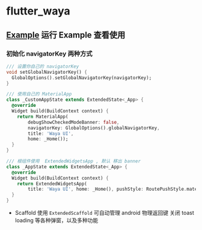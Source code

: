 # flutter_waya

## [Example](https://wayaer.github.io/flutter_waya/example/app/web/index.html#/) 运行 Example 查看使用

### 初始化 navigatorKey 两种方式

```dart
/// 设置你自己的 navigatorKey
void setGlobalNavigatorKey() {
  GlobalOptions().setGlobalNavigatorKey(navigatorKey);
}

/// 使用自己的 MaterialApp
class _CustomAppState extends ExtendedState<_App> {
  @override
  Widget build(BuildContext context) {
    return MaterialApp(
        debugShowCheckedModeBanner: false,
        navigatorKey: GlobalOptions().globalNavigatorKey,
        title: 'Waya UI',
        home: _Home());
  }
}

/// 根组件使用  ExtendedWidgetsApp , 默认 移出 banner
class _AppState extends ExtendedState<_App> {
  @override
  Widget build(BuildContext context) {
    return ExtendedWidgetsApp(
        title: 'Waya UI', home: _Home(), pushStyle: RoutePushStyle.material);
  }
}

```

- Scaffold 使用 `ExtendedScaffold` 可自动管理 android 物理返回键 关闭 toast loading 等各种弹窗，以及多种功能